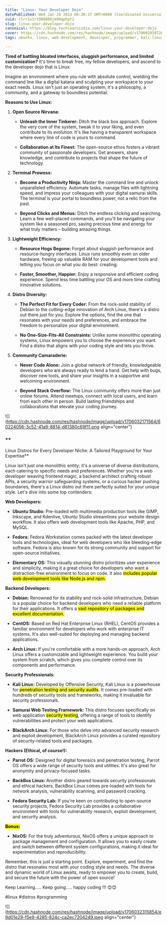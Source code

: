 ```yaml
---
title: "Linux: Your Developer Dojo"
datePublished: Wed Jan 24 2024 00:30:37 GMT+0000 (Coordinated Universal Time)
cuid: clrr1u1rt000008jm99qphpt2
slug: linux-your-developer-dojo
canonical: https://blog.techlearnindia.com/linux-your-developer-dojo
cover: https://cdn.hashnode.com/res/hashnode/image/upload/v1706029397260/bf10912a-25c4-4f2b-be92-258f73501933.png
tags: ubuntu, linux, web-development, developer, programmer, kali-linux, hacker, linux-for-beginners

---
```


**Tired of battling bloated interfaces, sluggish performance, and limited customization?** It's time to break free, my fellow developers, and ascend to the developer dojo that is Linux.

Imagine an environment where you rule with absolute control, wielding the command line like a digital katana and sculpting your workspace to your exact needs. Linux isn't just an operating system; it's a philosophy, a community, and a gateway to boundless potential.

**Reasons to Use Linux:**

1. **Open Source Nirvana:**
    
    * **Unleash the Inner Tinkerer:** Ditch the black box approach. Explore the very core of the system, tweak it to your liking, and even contribute to its evolution. It's like having a transparent workspace where every line of code is yours to command.
        
    * **Collaboration at Its Finest:** The open-source ethos fosters a vibrant community of passionate developers. Get answers, share knowledge, and contribute to projects that shape the future of technology.
        
2. **Terminal Prowess:**
    
    * **Become a Productivity Ninja:** Master the command line and unlock unparalleled efficiency. Automate tasks, manage files with lightning speed, and impress your colleagues with your digital samurai skills. The terminal is your portal to boundless power, not a relic from the past.
        
    * **Beyond Clicks and Menus:** Ditch the endless clicking and searching. Learn a few well-placed commands, and you'll be navigating your system like a seasoned pro, saving precious time and energy for what truly matters – building amazing things.
        
3. **Lightweight Efficiency:**
    
    * **Resource Hogs Begone:** Forget about sluggish performance and resource-hungry interfaces. Linux runs smoothly even on older hardware, freeing up valuable RAM for your development tools and letting you focus on what you do best: creating.
        
    * **Faster, Smoother, Happier:** Enjoy a responsive and efficient coding experience. Spend less time battling your OS and more time crafting innovative solutions.
        
4. **Distro Diversity:**
    
    * **The Perfect Fit for Every Coder:** From the rock-solid stability of Debian to the cutting-edge innovation of Arch Linux, there's a distro out there just for you. Explore the options, find the one that resonates with your needs and preferences, and embrace the freedom to personalize your digital environment.
        
    * **No One-Size-Fits-All Constraints:** Unlike some monolithic operating systems, Linux empowers you to choose the experience you want. Find a distro that aligns with your coding style and lets you thrive.
        
5. **Community Camaraderie:**
    
    * **Never Code Alone:** Join a global network of friendly, knowledgeable developers who are always ready to lend a hand. Get help with bugs, discover new tools, and share your insights in a supportive and welcoming environment.
        
    * **Beyond Stack Overflow:** The Linux community offers more than just online forums. Attend meetups, connect with local users, and learn from each other in person. Build lasting friendships and collaborations that elevate your coding journey.
        

![](https://cdn.hashnode.com/res/hashnode/image/upload/v1706032171564/60224056-3c52-41a9-8814-d81380c69f11.png align="center")

### **  
Linux Distros for Every Developer Niche: A Tailored Playground for Your Expertise**

Linux isn't just one monolithic entity; it's a universe of diverse distributions, each catering to specific needs and preferences. Whether you're a web developer weaving frontend magic, a backend architect crafting robust APIs, a security warrior safeguarding systems, or a curious hacker pushing boundaries, there's a Linux distro out there perfectly suited for your unique style. Let's dive into some top contenders:

**Web Developers:**

* **Ubuntu Studio:** Pre-loaded with multimedia production tools like GIMP, Inkscape, and Kdenlive, Ubuntu Studio streamlines your website design workflow. It also offers web development tools like Apache, PHP, and MySQL.
    
* **Fedora:** Fedora Workstation comes packed with the latest developer tools and technologies, ideal for web developers who like bleeding-edge software. Fedora is also known for its strong community and support for open-source initiatives.
    
* **Elementary OS:** This visually stunning distro prioritizes user experience and simplicity, making it a great choice for developers who want a distraction-free environment to focus on code. It also <mark>includes popular web development tools like Node.js and npm.</mark>
    

**Backend Developers:**

* **Debian:** Renowned for its stability and rock-solid infrastructure, Debian is a popular choice for backend developers who need a reliable platform for their applications. It offers a <mark>vast repository of packages and excellent documentation.</mark>
    
* **CentOS:** Based on Red Hat Enterprise Linux (RHEL), CentOS provides a familiar environment for developers who work with enterprise IT systems. It's also well-suited for deploying and managing backend applications.
    
* **Arch Linux:** If you're comfortable with a more hands-on approach, Arch Linux offers a customizable and lightweight experience. You build your system from scratch, which gives you complete control over its components and performance.
    

**Security Professionals:**

* **Kali Linux:** Developed by Offensive Security, Kali Linux is a powerhouse for <mark>penetration testing and security audits</mark>. It comes pre-loaded with hundreds of security tools and frameworks, making it invaluable for security professionals.
    
* **Samurai Web Testing Framework:** This distro focuses specifically on web application <mark>security testing</mark>, offering a range of tools to identify vulnerabilities and protect your web applications.
    
* **BlackArch Linux:** For those who delve into advanced security research and exploit development, BlackArch Linux provides a curated repository of security-related tools and packages.
    

**Hackers (Ethical, of course!):**

* **Parrot OS:** Designed for digital forensics and penetration testing, Parrot OS offers a wide range of security tools and utilities. It's also great for anonymity and privacy-focused tasks.
    
* **BackBox Linux:** Another distro geared towards security professionals and ethical hackers, BackBox Linux comes pre-loaded with tools for network analysis, vulnerability scanning, and password cracking.
    
* **Fedora Security Lab:** If you're keen on contributing to open-source security projects, Fedora Security Lab provides a collaborative environment with tools for vulnerability research, exploit development, and security analysis.
    

**<mark>Bonus:</mark>**

* **NixOS:** For the truly adventurous, NixOS offers a unique approach to package management and configuration. It allows you to easily create and switch between different system configurations, making it ideal for experimentation and reproducibility.
    

Remember, this is just a starting point. Explore, experiment, and find the distro that resonates most with your coding style and needs. The diverse and dynamic world of Linux awaits, ready to empower you to create, build, and secure the future with the power of open source!

Keep Learning..... Keep going..... happy coding !!! 😊😊

#linux #distros #programming

![](https://cdn.hashnode.com/res/hashnode/image/upload/v1706032315854/e9d01e29-f5e9-4285-824c-ca2ec7204249.jpeg align="center")